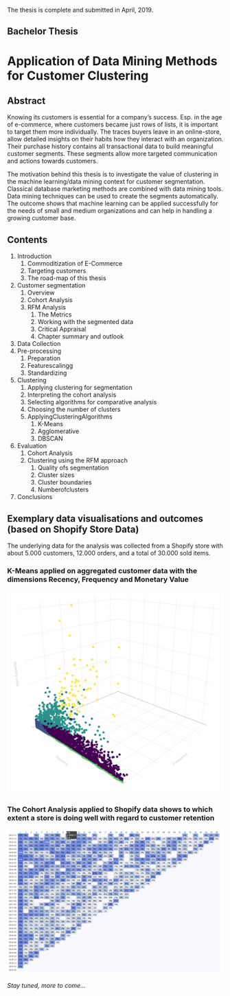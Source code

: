 The thesis is complete and submitted in April, 2019.

## Bachelor Thesis
# Application of Data Mining Methods for Customer Clustering


## Abstract
Knowing its customers is essential for a company’s success. Esp. in the age of e-commerce, where customers became just rows of lists, it is important to target them more individually. The traces buyers leave in an online-store, allow detailed insights on their habits how they interact with an organization. Their purchase history contains all transactional data to build meaningful customer segments. These segments allow more targeted communication and actions towards customers.

The motivation behind this thesis is to investigate the value of clustering in the machine learning/data mining context for customer segmentation. Classical database marketing methods are combined with data mining tools. Data mining techniques can be used to create the segments automatically. The outcome shows that machine learning can be applied successfully for the needs of small and medium organizations and can help in handling a growing customer base.

## Contents
1. Introduction
    1. Commoditization of E-Commerce
    2. Targeting customers
    3. The road-map of this thesis
2. Customer segmentation
    1. Overview
    2. Cohort Analysis
    3. RFM Analysis
        1. The Metrics
        2. Working with the segmented data
        3. Critical Appraisal
        4. Chapter summary and outlook
3. Data Collection
4. Pre-processing
   1. Preparation
   2. Featurescalingg
   3. Standardizing
5. Clustering
   1. Applying clustering for segmentation
   2. Interpreting the cohort analysis
   3. Selecting algorithms for comparative analysis
   4. Choosing the number of clusters
   5. ApplyingClusteringAlgorithms
       1. K-Means
       2. Agglomerative
       3. DBSCAN
6. Evaluation
    1. Cohort Analysis
    2. Clustering using the RFM approach
        1. Quality ofs segmentation
        2. Cluster sizes
        3. Cluster boundaries
        4. Numberofclusters
7. Conclusions

## Exemplary data visualisations and outcomes (based on Shopify Store Data)
The underlying data for the analysis was collected from a Shopify store with about 5.000 customers, 12.000 orders, and a total of 30.000 sold items.

### K-Means applied on aggregated customer data with the dimensions Recency, Frequency and Monetary Value
![alt text](https://github.com/zinyosrim/customer-clustering-thesis/raw/master/Kmeans_transformed.png "Aggregated customer data of a Shopify store was clustered using the K-Means algorithm")

### The Cohort Analysis applied to Shopify data shows to which extent a store is doing well with regard to customer retention 
![alt text](https://github.com/zinyosrim/customer-clustering-thesis/raw/master/Cohort_analysis.png "Cohort Analysis applied on aggregated customer data of a Shopify store")

*Stay tuned, more to come...*

